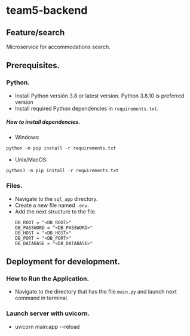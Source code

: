 # team5-backend
## Feature/search
Microservice for accommodations search.

## Prerequisites.
### Python.
* Install Python versión 3.8 or latest version. Python 3.8.10 is preferred version
* Install required Python dependencies in `requirements.txt`.
##### How to install dependencies.
* Windows:
```python
python -m pip install -r requirements.txt
```
* Unix/MacOS:
```python
python3 -m pip install -r requirements.txt 
```
### Files.
* Navigate to the `sql_app` directory.
* Create a new file named `.env`.
* Add the next structure to the file.
    ```
    DB_ROOT = "<DB_ROOT>"
    DB_PASSWORD = "<DB_PASSWORD>"
    DB_HOST = "<DB_HOST>"
    DB_PORT = "<DB_PORT>"
    DB_DATABASE = "<DB_DATABASE>"
    ```
## Deployment for development.
### How to Run the Application.
* Navigate to the directory that has the file `main.py` and launch next command in terminal.
### Launch server with uvicorn.
* uvicorn main:app --reload

